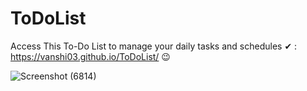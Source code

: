 # ToDoList
Access This To-Do List to manage your daily tasks and schedules ✔ :  https://vanshi03.github.io/ToDoList/ 😉

![Screenshot (6814)](https://user-images.githubusercontent.com/56712218/148397719-383374ea-10de-4758-81d2-af1f0c24363f.png)

